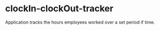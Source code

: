 # clockIn-clockOut-tracker
Application tracks the hours employees worked over a set period if time.
